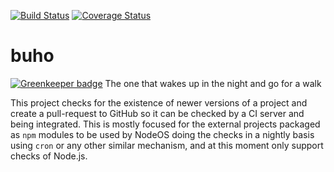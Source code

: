 [![Build Status](https://travis-ci.org/piranna/buho.svg?branch=master)](https://travis-ci.org/piranna/buho)
[![Coverage Status](https://coveralls.io/repos/github/piranna/buho/badge.svg?branch=master)](https://coveralls.io/github/piranna/buho?branch=master)

# buho

[![Greenkeeper badge](https://badges.greenkeeper.io/piranna/buho.svg)](https://greenkeeper.io/)
The one that wakes up in the night and go for a walk

This project checks for the existence of newer versions of a project and create
a pull-request to GitHub so it can be checked by a CI server and being
integrated. This is mostly focused for the external projects packaged as `npm`
modules to be used by NodeOS doing the checks in a nightly basis using `cron` or
any other similar mechanism, and at this moment only support checks of Node.js.
